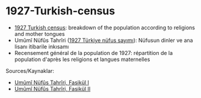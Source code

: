 # 1927-Turkish-census
* [1927 Turkish census](https://en.wikipedia.org/wiki/1927_Turkish_census): breakdown of the population according to religions and mother tongues
* Umûmî Nüfûs Tahrîri ([1927 Türkiye nüfus sayımı](https://tr.wikipedia.org/wiki/1927_T%C3%BCrkiye_n%C3%BCfus_say%C4%B1m%C4%B1)): Nüfusun dinler ve ana lisanı itibarile inkısamı
* Recensement général de la population de 1927: répartition de la population d'après les religions et langues maternelles

Sources/Kaynaklar:
* [Umûmî Nüfûs Tahrîri, Fasikül I](https://kutuphane.ttk.gov.tr/resource?itemId=265164&dkymId=59995)
* [Umûmî Nüfûs Tahrîri, Fasikül II](https://kutuphane.ttk.gov.tr/resource?itemId=265449&dkymId=59996)
